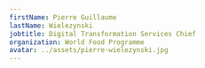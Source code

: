 ```yaml
---
firstName: Pierre Guillaume
lastName: Wielezynski
jobtitle: Digital Transformation Services Chief
organization: World Food Programme
avatar: ../assets/pierre-wielezynski.jpg
---
```


